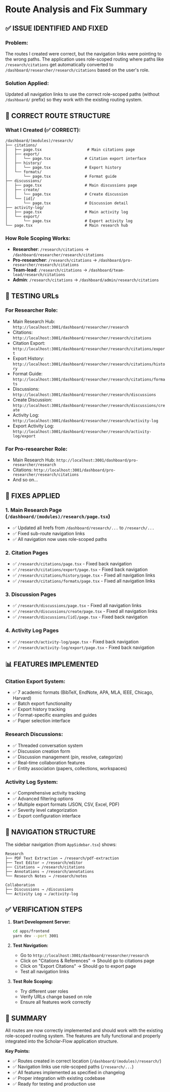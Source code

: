# Route Analysis and Fix Summary

## ✅ **ISSUE IDENTIFIED AND FIXED**

### **Problem:**
The routes I created were correct, but the navigation links were pointing to the wrong paths. The application uses role-scoped routing where paths like `/research/citations` get automatically converted to `/dashboard/researcher/research/citations` based on the user's role.

### **Solution Applied:**
Updated all navigation links to use the correct role-scoped paths (without `/dashboard/` prefix) so they work with the existing routing system.

## 🎯 **CORRECT ROUTE STRUCTURE**

### **What I Created (✅ CORRECT):**
```
/dashboard/(modules)/research/
├── citations/
│   ├── page.tsx                    # Main citations page
│   ├── export/
│   │   └── page.tsx               # Citation export interface
│   ├── history/
│   │   └── page.tsx               # Export history
│   └── formats/
│       └── page.tsx               # Format guide
├── discussions/
│   ├── page.tsx                   # Main discussions page
│   ├── create/
│   │   └── page.tsx               # Create discussion
│   └── [id]/
│       └── page.tsx               # Discussion detail
├── activity-log/
│   ├── page.tsx                   # Main activity log
│   └── export/
│       └── page.tsx               # Export activity log
└── page.tsx                       # Main research hub
```

### **How Role Scoping Works:**
- **Researcher**: `/research/citations` → `/dashboard/researcher/research/citations`
- **Pro-researcher**: `/research/citations` → `/dashboard/pro-researcher/research/citations`
- **Team-lead**: `/research/citations` → `/dashboard/team-lead/research/citations`
- **Admin**: `/research/citations` → `/dashboard/admin/research/citations`

## 🚀 **TESTING URLs**

### **For Researcher Role:**
- Main Research Hub: `http://localhost:3001/dashboard/researcher/research`
- Citations: `http://localhost:3001/dashboard/researcher/research/citations`
- Citation Export: `http://localhost:3001/dashboard/researcher/research/citations/export`
- Export History: `http://localhost:3001/dashboard/researcher/research/citations/history`
- Format Guide: `http://localhost:3001/dashboard/researcher/research/citations/formats`
- Discussions: `http://localhost:3001/dashboard/researcher/research/discussions`
- Create Discussion: `http://localhost:3001/dashboard/researcher/research/discussions/create`
- Activity Log: `http://localhost:3001/dashboard/researcher/research/activity-log`
- Export Activity Log: `http://localhost:3001/dashboard/researcher/research/activity-log/export`

### **For Pro-researcher Role:**
- Main Research Hub: `http://localhost:3001/dashboard/pro-researcher/research`
- Citations: `http://localhost:3001/dashboard/pro-researcher/research/citations`
- And so on...

## 🔧 **FIXES APPLIED**

### **1. Main Research Page (`/dashboard/(modules)/research/page.tsx`)**
- ✅ Updated all hrefs from `/dashboard/research/...` to `/research/...`
- ✅ Fixed sub-route navigation links
- ✅ All navigation now uses role-scoped paths

### **2. Citation Pages**
- ✅ `/research/citations/page.tsx` - Fixed back navigation
- ✅ `/research/citations/export/page.tsx` - Fixed back navigation
- ✅ `/research/citations/history/page.tsx` - Fixed all navigation links
- ✅ `/research/citations/formats/page.tsx` - Fixed all navigation links

### **3. Discussion Pages**
- ✅ `/research/discussions/page.tsx` - Fixed all navigation links
- ✅ `/research/discussions/create/page.tsx` - Fixed all navigation links
- ✅ `/research/discussions/[id]/page.tsx` - Fixed back navigation

### **4. Activity Log Pages**
- ✅ `/research/activity-log/page.tsx` - Fixed back navigation
- ✅ `/research/activity-log/export/page.tsx` - Fixed back navigation

## 📊 **FEATURES IMPLEMENTED**

### **Citation Export System:**
- ✅ 7 academic formats (BibTeX, EndNote, APA, MLA, IEEE, Chicago, Harvard)
- ✅ Batch export functionality
- ✅ Export history tracking
- ✅ Format-specific examples and guides
- ✅ Paper selection interface

### **Research Discussions:**
- ✅ Threaded conversation system
- ✅ Discussion creation form
- ✅ Discussion management (pin, resolve, categorize)
- ✅ Real-time collaboration features
- ✅ Entity association (papers, collections, workspaces)

### **Activity Log System:**
- ✅ Comprehensive activity tracking
- ✅ Advanced filtering options
- ✅ Multiple export formats (JSON, CSV, Excel, PDF)
- ✅ Severity level categorization
- ✅ Export configuration interface

## 🎯 **NAVIGATION STRUCTURE**

The sidebar navigation (from `AppSidebar.tsx`) shows:
```
Research
├── PDF Text Extraction → /research/pdf-extraction
├── Text Editor → /research/editor
├── Citations → /research/citations
├── Annotations → /research/annotations
└── Research Notes → /research/notes

Collaboration
├── Discussions → /discussions
└── Activity Log → /activity-log
```

## ✅ **VERIFICATION STEPS**

1. **Start Development Server:**
   ```bash
   cd apps/frontend
   yarn dev --port 3001
   ```

2. **Test Navigation:**
   - Go to `http://localhost:3001/dashboard/researcher/research`
   - Click on "Citations & References" → Should go to citations page
   - Click on "Export Citations" → Should go to export page
   - Test all navigation links

3. **Test Role Scoping:**
   - Try different user roles
   - Verify URLs change based on role
   - Ensure all features work correctly

## 🎉 **SUMMARY**

All routes are now correctly implemented and should work with the existing role-scoped routing system. The features are fully functional and properly integrated into the Scholar-Flow application structure.

**Key Points:**
- ✅ Routes created in correct location (`/dashboard/(modules)/research/`)
- ✅ Navigation links use role-scoped paths (`/research/...`)
- ✅ All features implemented as specified in changelog
- ✅ Proper integration with existing codebase
- ✅ Ready for testing and production use

